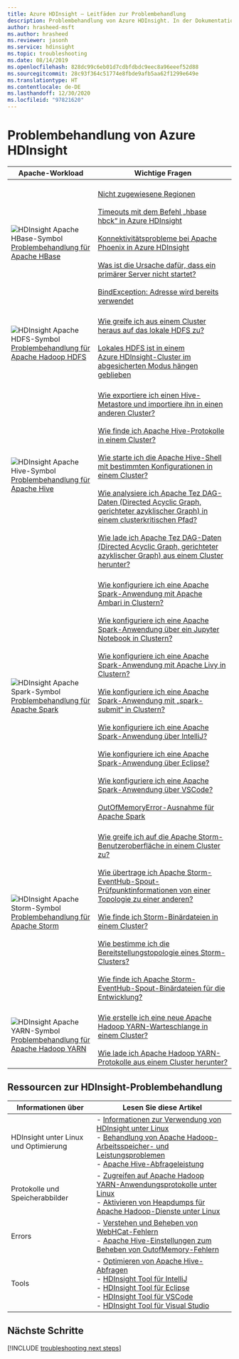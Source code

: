 ```yaml
---
title: Azure HDInsight – Leitfäden zur Problembehandlung
description: Problembehandlung von Azure HDInsight. In der Dokumentation wird Schritt für Schritt veranschaulicht, wie Sie HDInsight zum Lösen häufiger Probleme mit Apache Hive, Apache Spark, Apache YARN, Apache HBase, Hadoop Distributed File System und Apache Storm verwenden.
author: hrasheed-msft
ms.author: hrasheed
ms.reviewer: jasonh
ms.service: hdinsight
ms.topic: troubleshooting
ms.date: 08/14/2019
ms.openlocfilehash: 828dc99c6eb01d7cdbfdbdc9eec8a96eeef52d88
ms.sourcegitcommit: 28c93f364c51774e8fbde9afb5aa62f1299e649e
ms.translationtype: HT
ms.contentlocale: de-DE
ms.lasthandoff: 12/30/2020
ms.locfileid: "97821620"
---
```

# <a name="troubleshoot-azure-hdinsight"></a>Problembehandlung von Azure HDInsight

| Apache-Workload | Wichtige Fragen |
|---|---|
|![HDInsight Apache HBase-Symbol](./media/hdinsight-troubleshoot-guide/hdinsight-apache-hbase.png)<br>[Problembehandlung für Apache HBase]()|<br>[Nicht zugewiesene Regionen](hbase/hbase-troubleshoot-unassigned-regions.md#scenario-unassigned-regions)<br><br>[Timeouts mit dem Befehl „hbase hbck“ in Azure HDInsight](hbase/hbase-troubleshoot-timeouts-hbase-hbck.md)<br><br>[Konnektivitätsprobleme bei Apache Phoenix in Azure HDInsight](hbase/hbase-troubleshoot-phoenix-connectivity.md)<br><br>[Was ist die Ursache dafür, dass ein primärer Server nicht startet?](hbase/hbase-troubleshoot-start-fails.md)<br><br>[BindException: Adresse wird bereits verwendet](hbase/hbase-troubleshoot-bindexception-address-use.md)|
|![HDInsight Apache HDFS-Symbol](./media/hdinsight-troubleshoot-guide/hdinsight-apache-hdfs.png)<br>[Problembehandlung für Apache Hadoop HDFS](hdinsight-troubleshoot-hdfs.md)|<br>[Wie greife ich aus einem Cluster heraus auf das lokale HDFS zu?](hdinsight-troubleshoot-hdfs.md#how-do-i-access-local-hdfs-from-inside-a-cluster)<br><br>[Lokales HDFS ist in einem Azure HDInsight-Cluster im abgesicherten Modus hängen geblieben](hadoop/hdinsight-hdfs-troubleshoot-safe-mode.md)|
|![HDInsight Apache Hive-Symbol](./media/hdinsight-troubleshoot-guide/hdinsight-apache-hive.png)<br>[Problembehandlung für Apache Hive](hdinsight-troubleshoot-hive.md)|<br>[Wie exportiere ich einen Hive-Metastore und importiere ihn in einen anderen Cluster?](hdinsight-troubleshoot-hive.md#how-do-i-export-a-hive-metastore-and-import-it-on-another-cluster)<br><br>[Wie finde ich Apache Hive-Protokolle in einem Cluster?](hdinsight-troubleshoot-hive.md#how-do-i-locate-hive-logs-on-a-cluster)<br><br>[Wie starte ich die Apache Hive-Shell mit bestimmten Konfigurationen in einem Cluster?](hdinsight-troubleshoot-hive.md#how-do-i-launch-the-hive-shell-with-specific-configurations-on-a-cluster)<br><br>[Wie analysiere ich Apache Tez DAG-Daten (Directed Acyclic Graph, gerichteter azyklischer Graph) in einem clusterkritischen Pfad?](hdinsight-troubleshoot-hive.md#how-do-i-analyze-tez-dag-data-on-a-cluster-critical-path)<br><br>[Wie lade ich Apache Tez DAG-Daten (Directed Acyclic Graph, gerichteter azyklischer Graph) aus einem Cluster herunter?](hdinsight-troubleshoot-hive.md#how-do-i-download-tez-dag-data-from-a-cluster)|
|![HDInsight Apache Spark-Symbol](./media/hdinsight-troubleshoot-guide/hdinsight-apache-spark.png)<br>[Problembehandlung für Apache Spark](./spark/apache-troubleshoot-spark.md)|<br>[Wie konfiguriere ich eine Apache Spark-Anwendung mit Apache Ambari in Clustern?](spark/apache-troubleshoot-spark.md#how-do-i-configure-an-apache-spark-application-by-using-apache-ambari-on-clusters)<br><br>[Wie konfiguriere ich eine Apache Spark-Anwendung über ein Jupyter Notebook in Clustern?](spark/apache-troubleshoot-spark.md#how-do-i-configure-an-apache-spark-application-by-using-a-jupyter-notebook-on-clusters)<br><br>[Wie konfiguriere ich eine Apache Spark-Anwendung mit Apache Livy in Clustern?](spark/apache-troubleshoot-spark.md#how-do-i-configure-an-apache-spark-application-by-using-apache-livy-on-clusters)<br><br>[Wie konfiguriere ich eine Apache Spark-Anwendung mit „spark-submit“ in Clustern?](spark/apache-troubleshoot-spark.md#how-do-i-configure-an-apache-spark-application-by-using-spark-submit-on-clusters)<br><br>[Wie konfiguriere ich eine Apache Spark-Anwendung über IntelliJ?](spark/apache-spark-intellij-tool-plugin.md)<br><br>[Wie konfiguriere ich eine Apache Spark-Anwendung über Eclipse?](spark/apache-spark-eclipse-tool-plugin.md)<br><br>[Wie konfiguriere ich eine Apache Spark-Anwendung über VSCode?](hdinsight-for-vscode.md)<br><br>[OutOfMemoryError-Ausnahme für Apache Spark](spark/apache-spark-troubleshoot-outofmemory.md#scenario-outofmemoryerror-exception-for-apache-spark)|
|![HDInsight Apache Storm-Symbol](./media/hdinsight-troubleshoot-guide/hdinsight-apache-storm.png)<br>[Problembehandlung für Apache Storm](./storm/apache-troubleshoot-storm.md)|<br>[Wie greife ich auf die Apache Storm-Benutzeroberfläche in einem Cluster zu?](storm/apache-troubleshoot-storm.md#how-do-i-access-the-storm-ui-on-a-cluster)<br><br>[Wie übertrage ich Apache Storm-EventHub-Spout-Prüfpunktinformationen von einer Topologie zu einer anderen?](storm/apache-troubleshoot-storm.md#how-do-i-transfer-storm-event-hub-spout-checkpoint-information-from-one-topology-to-another)<br><br>[Wie finde ich Storm-Binärdateien in einem Cluster?](storm/apache-troubleshoot-storm.md#how-do-i-locate-storm-binaries-on-a-cluster)<br><br>[Wie bestimme ich die Bereitstellungstopologie eines Storm-Clusters?](storm/apache-troubleshoot-storm.md#how-do-i-determine-the-deployment-topology-of-a-storm-cluster)<br><br>[Wie finde ich Apache Storm-EventHub-Spout-Binärdateien für die Entwicklung?](storm/apache-troubleshoot-storm.md#how-do-i-locate-storm-event-hub-spout-binaries-for-development)|
|![HDInsight Apache YARN-Symbol](./media/hdinsight-troubleshoot-guide/hdinsight-apache-yarn.png)<br>[Problembehandlung für Apache Hadoop YARN](hdinsight-troubleshoot-YARN.md)|<br>[Wie erstelle ich eine neue Apache Hadoop YARN-Warteschlange in einem Cluster?](hdinsight-troubleshoot-yarn.md#how-do-i-create-a-new-yarn-queue-on-a-cluster)<br><br>[Wie lade ich Apache Hadoop YARN-Protokolle aus einem Cluster herunter?](hdinsight-troubleshoot-yarn.md#how-do-i-download-yarn-logs-from-a-cluster)|

## <a name="hdinsight-troubleshooting-resources"></a>Ressourcen zur HDInsight-Problembehandlung

| Informationen über | Lesen Sie diese Artikel |
| --- | --- |
| HDInsight unter Linux und Optimierung | - [Informationen zur Verwendung von HDInsight unter Linux](hdinsight-hadoop-linux-information.md)<br>- [Behandlung von Apache Hadoop-Arbeitsspeicher- und Leistungsproblemen](hdinsight-hadoop-stack-trace-error-messages.md)<br>- [Apache Hive-Abfrageleistung](https://web.archive.org/web/20190217214250/https://blogs.msdn.microsoft.com/bigdatasupport/2015/08/13/troubleshooting-hive-query-performance-in-hdinsight-hadoop-cluster/) |
| Protokolle und Speicherabbilder | - [Zugreifen auf Apache Hadoop YARN-Anwendungsprotokolle unter Linux](hdinsight-hadoop-access-yarn-app-logs-linux.md)<br>- [Aktivieren von Heapdumps für Apache Hadoop-Dienste unter Linux](hdinsight-hadoop-collect-debug-heap-dump-linux.md)|
| Errors | - [Verstehen und Beheben von WebHCat-Fehlern](hdinsight-hadoop-templeton-webhcat-debug-errors.md)<br>- [Apache Hive-Einstellungen zum Beheben von OutofMemory-Fehlern](hdinsight-hadoop-hive-out-of-memory-error-oom.md) |
| Tools | - [Optimieren von Apache Hive-Abfragen](hdinsight-hadoop-optimize-hive-query.md)<br>- [HDInsight Tool für IntelliJ](./spark/apache-spark-intellij-tool-plugin.md)<br>- [HDInsight Tool für Eclipse](./spark/apache-spark-eclipse-tool-plugin.md)<br>- [HDInsight Tool für VSCode](hdinsight-for-vscode.md)<br>- [HDInsight Tool für Visual Studio](./hadoop/apache-hadoop-visual-studio-tools-get-started.md) |

## <a name="next-steps"></a>Nächste Schritte

[!INCLUDE [troubleshooting next steps](../../includes/hdinsight-troubleshooting-next-steps.md)]
